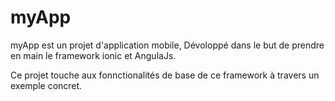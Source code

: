 # myApp
myApp est un projet d'application mobile, Dévoloppé dans le but de prendre en main le framework ionic et AngulaJs.

Ce projet touche aux fonnctionalités de base de ce framework à travers un exemple concret.
